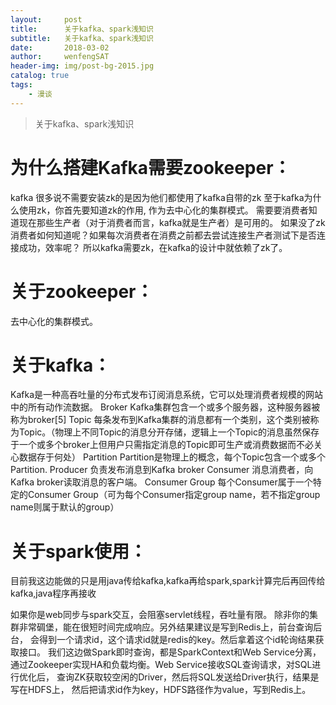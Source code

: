 ```yaml
---
layout:     post
title:      关于kafka、spark浅知识
subtitle:   关于kafka、spark浅知识
date:       2018-03-02
author:     wenfengSAT
header-img: img/post-bg-2015.jpg
catalog: true
tags:
    - 漫谈
---
```


>关于kafka、spark浅知识

# 为什么搭建Kafka需要zookeeper：

kafka 很多说不需要安装zk的是因为他们都使用了kafka自带的zk
至于kafka为什么使用zk，你首先要知道zk的作用, 作为去中心化的集群模式。
需要要消费者知道现在那些生产者（对于消费者而言，kafka就是生产者）是可用的。
如果没了zk消费者如何知道呢？如果每次消费者在消费之前都去尝试连接生产者测试下是否连接成功，效率呢？
所以kafka需要zk，在kafka的设计中就依赖了zk了。

# 关于zookeeper：

去中心化的集群模式。


# 关于kafka：

Kafka是一种高吞吐量的分布式发布订阅消息系统，它可以处理消费者规模的网站中的所有动作流数据。
Broker
Kafka集群包含一个或多个服务器，这种服务器被称为broker[5] 
Topic
每条发布到Kafka集群的消息都有一个类别，这个类别被称为Topic。（物理上不同Topic的消息分开存储，逻辑上一个Topic的消息虽然保存于一个或多个broker上但用户只需指定消息的Topic即可生产或消费数据而不必关心数据存于何处）
Partition
Partition是物理上的概念，每个Topic包含一个或多个Partition.
Producer
负责发布消息到Kafka broker
Consumer
消息消费者，向Kafka broker读取消息的客户端。
Consumer Group
每个Consumer属于一个特定的Consumer Group（可为每个Consumer指定group name，若不指定group name则属于默认的group）

# 关于spark使用：

目前我这边能做的只是用java传给kafka,kafka再给spark,spark计算完后再回传给kafka,java程序再接收

如果你是web同步与spark交互，会阻塞servlet线程，吞吐量有限。
除非你的集群非常碉堡，能在很短时间完成响应。另外结果建议是写到Redis上，前台查询后台，
会得到一个请求id，这个请求id就是redis的key。然后拿着这个id轮询结果获取接口。
我们这边做Spark即时查询，都是SparkContext和Web Service分离，
通过Zookeeper实现HA和负载均衡。Web Service接收SQL查询请求，对SQL进行优化后，
查询ZK获取较空闲的Driver，然后将SQL发送给Driver执行，结果是写在HDFS上，
然后把请求id作为key，HDFS路径作为value，写到Redis上。



